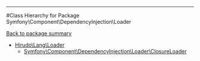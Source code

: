 - - -

#Class Hierarchy for Package Symfony\Component\DependencyInjection\Loader

<div><a href='https://github.com/JeyDotC/Hirudo-docs/blob/master/Symfony/Component/DependencyInjection/Loader/'>Back to package summary</a></div>

<ul>
<li><a href="https://github.com/JeyDotC/Hirudo-docs/blob/master/Hirudo/Lang/Loader.md">Hirudo\Lang\Loader</a><ul>
<li><a href="https://github.com/JeyDotC/Hirudo-docs/blob/master/Symfony/Component/DependencyInjection/Loader/ClosureLoader.md">Symfony\Component\DependencyInjection\Loader\ClosureLoader</a></li>
</ul>
</li>
</ul>
